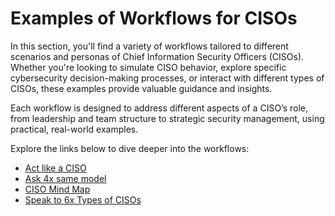 # Examples of Workflows for CISOs

In this section, you'll find a variety of workflows tailored to different scenarios and personas of Chief Information Security Officers (CISOs). Whether you're looking to simulate CISO behavior, explore specific cybersecurity decision-making processes, or interact with different types of CISOs, these examples provide valuable guidance and insights.

Each workflow is designed to address different aspects of a CISO’s role, from leadership and team structure to strategic security management, using practical, real-world examples.

Explore the links below to dive deeper into the workflows:

- [Act like a CISO](docs/demos/personas/ciso/act-like-a-ciso)
- [Ask 4x same model](docs/demos/personas/ciso/ask-4x-same-model)
- [CISO Mind Map](docs/demos/personas/ciso/ciso-mindmap)
- [Speak to 6x Types of CISOs](docs/demos/personas/ciso/speak-to-6x-types-of-cisos)
